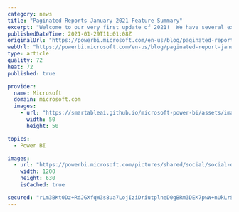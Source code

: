 ```yaml
---
category: news
title: "Paginated Reports January 2021 Feature Summary"
excerpt: "Welcome to our very first update of 2021!  We have several exciting updates rolling out this month for paginated reports,  including  an improved editing and publishing experience in Power BI Report Builder, additional sample reports, Microsoft Dataverse connectivity and much more!  Read on to learn"
publishedDateTime: 2021-01-29T11:01:08Z
originalUrl: "https://powerbi.microsoft.com/en-us/blog/paginated-report-january-2021-feature-summary/"
webUrl: "https://powerbi.microsoft.com/en-us/blog/paginated-report-january-2021-feature-summary/"
type: article
quality: 72
heat: 72
published: true

provider:
  name: Microsoft
  domain: microsoft.com
  images:
    - url: "https://smartableai.github.io/microsoft-power-bi/assets/images/organizations/microsoft.com-50x50.jpg"
      width: 50
      height: 50

topics:
  - Power BI

images:
  - url: "https://powerbi.microsoft.com/pictures/shared/social/social-default-image.png"
    width: 1200
    height: 630
    isCached: true

secured: "rLm3BKt0Dz+RdJGXfqW3s8ua7LojIziDriutplneD0gBRm3DEK7pwW+nUkLrSqGHorBhZSxsSUow0DrPmytCHSEZ3Tfr+1Pg+rJLN59TTy+QhnatFC3RXBT8NE22jmLHpI/7oorxCP1xGGo+PcbTmGwm4gwZ1LdsJrX1vt+QvUrh8tQpJU8LC4FiPzxyeNk21J+MK+Mwqy3HZn+b/oNgKhFvXNvbFDLORODwrg88I7R76E3lf1PU0v//8KKSC1dY9nOfs87l247Y920Pl9K7LL2ZR4ay04AbUjvVMUCt34A+ckxhGOveipl8kncDlOg2RuMyyTo2NdAtUNSlYLEQLzSUjwCZBGn2JLlemxF/g/I=;Pceq8++i6LGGYhWB+nU3PA=="
---
```


